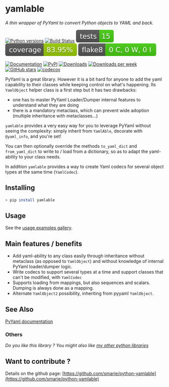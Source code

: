 # yamlable

*A thin wrapper of PyYaml to convert Python objects to YAML and back.*

[![Python versions](https://img.shields.io/pypi/pyversions/yamlable.svg)](https://pypi.python.org/pypi/yamlable/) [![Build Status](https://github.com/smarie/python-yamlable/actions/workflows/base.yml/badge.svg)](https://github.com/smarie/python-yamlable/actions/workflows/base.yml) [![Tests Status](./reports/junit/junit-badge.svg?dummy=8484744)](./reports/junit/report.html) [![Coverage Status](./reports/coverage/coverage-badge.svg?dummy=8484744)](./reports/coverage/index.html) [![Flake8 Status](./reports/flake8/flake8-badge.svg?dummy=8484744)](./reports/flake8/index.html)

[![Documentation](https://img.shields.io/badge/doc-latest-blue.svg)](https://smarie.github.io/python-yamlable/) [![PyPI](https://img.shields.io/pypi/v/yamlable.svg)](https://pypi.python.org/pypi/yamlable/) [![Downloads](https://pepy.tech/badge/yamlable)](https://pepy.tech/project/yamlable) [![Downloads per week](https://pepy.tech/badge/yamlable/week)](https://pepy.tech/project/yamlable) [![GitHub stars](https://img.shields.io/github/stars/smarie/python-yamlable.svg)](https://github.com/smarie/python-yamlable/stargazers) [![codecov](https://codecov.io/gh/smarie/python-yamlable/branch/main/graph/badge.svg)](https://codecov.io/gh/smarie/python-yamlable)

PyYaml is a great library. However it is a bit hard for anyone to add the yaml capability to their classes while keeping control on what's happening. Its `YamlObject` helper class is a first step but it has two drawbacks:

 * one has to master PyYaml Loader/Dumper internal features to understand what they are doing
 * there is a mandatory metaclass, which can prevent wide adoption (multiple inheritance with metaclasses...)

`yamlable` provides a very easy way for you to leverage PyYaml without seeing the complexity: simply inherit from `YamlAble`, decorate with `@yaml_info`, and you're set! 

You can then optionally override the methods `to_yaml_dict` and `from_yaml_dict` to write to / load from a dictionary, so as to adapt the yaml-ability to your class needs.

In addition `yamlable` provides a way to create Yaml codecs for several object types at the same time (`YamlCodec`).


## Installing

```bash
> pip install yamlable
```

## Usage

See the [usage examples gallery](./generated/gallery).

## Main features / benefits

 * Add yaml-ability to any class easily through inheritance without metaclass (as opposed to `YamlObject`) and without knowledge of internal PyYaml loader/dumper logic.
 * Write codecs to support several types at a time and support classes that can't be modified, with `YamlCodec`
 * Supports loading from mappings, but also sequences and scalars. Dumping is always done as a mapping.
 * Alternate `YamlObject2` possibility, inheriting from pyyaml `YamlObject`.

## See Also

[PyYaml documentation](http://pyyaml.org/wiki/PyYAMLDocumentation)

### Others

*Do you like this library ? You might also like [my other python libraries](https://github.com/smarie/OVERVIEW#python)* 

## Want to contribute ?

Details on the github page: [https://github.com/smarie/python-yamlable](https://github.com/smarie/python-yamlable)

